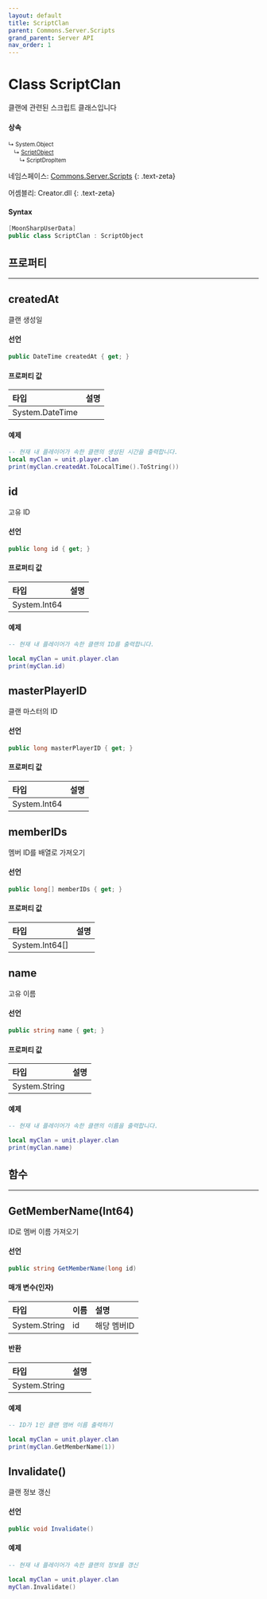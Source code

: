 ```yaml
---
layout: default
title: ScriptClan
parent: Commons.Server.Scripts
grand_parent: Server API
nav_order: 1
---
```


# Class ScriptClan

클랜에 관련된 스크립트 클래스입니다


#### 상속

<div class="code-example" markdown="1" style = "font-size:0.8em;">
↳ System.Object<br/>
　↳ <a href = "../ScriptObject">ScriptObject</a><br/>
　　↳ ScriptDropItem
</div>

네임스페이스: [Commons.Server.Scripts](../)
{: .text-zeta}

어셈블리: Creator.dll
{: .text-zeta}

#### Syntax

```cs
[MoonSharpUserData]
public class ScriptClan : ScriptObject
```

## 프로퍼티
---

## createdAt

클랜 생성일

#### 선언

```cs
public DateTime createdAt { get; }
```

#### 프로퍼티 값

|타입            |설명  |
|:--------------|:-----|
|System.DateTime|      |

#### 예제

```lua
-- 현재 내 플레이어가 속한 클랜의 생성된 시간을 출력합니다.
local myClan = unit.player.clan
print(myClan.createdAt.ToLocalTime().ToString())
```

## id

고유 ID

#### 선언

```cs
public long id { get; }
```

#### 프로퍼티 값

|타입         |설명   |
|:------------|:-----|
|System.Int64|       |

#### 예제

```lua
-- 현재 내 플레이어가 속한 클랜의 ID를 출력합니다.

local myClan = unit.player.clan
print(myClan.id)
```

## masterPlayerID

클랜 마스터의 ID

#### 선언

```cs
public long masterPlayerID { get; }
```

#### 프로퍼티 값

|타입         |설명   |
|:------------|:-----|
|System.Int64|       |

## memberIDs

멤버 ID를 배열로 가져오기

#### 선언

```cs
public long[] memberIDs { get; }
```

#### 프로퍼티 값

|타입         |설명       |
|:------------|:---------|
|System.Int64[]|         |

## name

고유 이름

#### 선언

```cs
public string name { get; }
```

#### 프로퍼티 값

|타입|설명|
|:-|:-|
|System.String|

#### 예제

```lua
-- 현재 내 플레이어가 속한 클랜의 이름을 출력합니다.

local myClan = unit.player.clan
print(myClan.name)
```

## 함수
---

## GetMemberName(Int64)

ID로 멤버 이름 가져오기

#### 선언

```cs
public string GetMemberName(long id)
```

#### 매개 변수(인자)

|타입          |이름       |설명       |
|:------------|:---------|:------------|
|System.String|id          |해당 멤버ID  |

#### 반환

|타입          |설명       |
|:------------|:---------|
|System.String|          |

#### 예제

```lua
-- ID가 1인 클랜 맴버 이름 출력하기

local myClan = unit.player.clan
print(myClan.GetMemberName(1))
```

## Invalidate()

클랜 정보 갱신

#### 선언

```cs
public void Invalidate()
```

#### 예제

```lua
-- 현재 내 플레이어가 속한 클랜의 정보를 갱신

local myClan = unit.player.clan
myClan.Invalidate()
```
